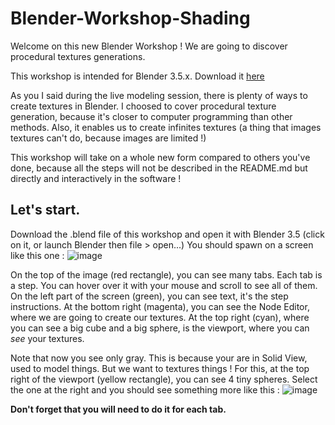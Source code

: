 # Blender-Workshop-Shading

Welcome on this new Blender Workshop !
We are going to discover procedural textures generations.

This workshop is intended for Blender 3.5.x. Download it [here](https://www.blender.org)

As you I said during the live modeling session, there is plenty of ways to create textures in Blender. I choosed to cover procedural texture generation, because it's closer to computer programming than other methods.
Also, it enables us to create infinites textures (a thing that images textures can't do, because images are limited !)

This workshop will take on a whole new form compared to others you've done, because all the steps will not be described in the README.md but directly and interactively in the software !

## Let's start.
Download the .blend file of this workshop and open it with Blender 3.5 (click on it, or launch Blender then file > open...)
You should spawn on a screen like this one :
![image](https://github.com/axel-denis/Blender-Workshop-Shading/assets/91873203/8fecf0e9-1f86-446d-8eb4-a0fb5e3ea630)

On the top of the image (red rectangle), you can see many tabs. Each tab is a step. You can hover over it with your mouse and scroll to see all of them.
On the left part of the screen (green), you can see text, it's the step instructions.
At the bottom right (magenta), you can see the Node Editor, where we are going to create our textures.
At the top right (cyan), where you can see a big cube and a big sphere, is the viewport, where you can *see* your textures.

Note that now you see only gray. This is because your are in Solid View, used to model things. But we want to textures things !
For this, at the top right of the viewport (yellow rectangle), you can see 4 tiny spheres. Select the one at the right and you should see something more like this :
![image](https://github.com/axel-denis/Blender-Workshop-Shading/assets/91873203/0df9cad5-8c77-4439-8796-0805c6f8c613)

**Don't forget that you will need to do it for each tab.**
